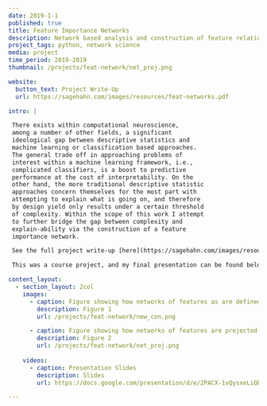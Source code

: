 ```yaml
---
date: 2019-1-1
published: true
title: Feature Importance Networks
description: Network based analysis and construction of feature relationships
project_tags: python, network science
media: project
time_period: 2019-2019
thumbnail: /projects/feat-network/net_proj.png

website:
  button_text: Project Write-Up
  url: https://sagehahn.com/images/resources/feat-networks.pdf

intro: |

 There exists within computational neuroscience,
 among a number of other fields, a significant
 ideological gap between descriptive statistics and
 machine learning or classification based approaches.
 The general trade off in approaching problems of
 interest within a machine learning framework, i.e.,
 complicated classifiers, is a boost to predictive
 performance at the cost of interpretability. On the
 other hand, the more traditional descriptive statistic
 approaches concern themselves for the most part with
 attempting to explain what is going on, and therefore
 by design yield only results under a certain threshold
 of complexity. Within the scope of this work I attempt
 to further bridge the gap between complexity and
 explain-ability via the construction of a feature
 importance network.

 See the full project write-up [here](https://sagehahn.com/images/resources/feat-networks.pdf)

 This was a course project, and my final presentation can be found below.

content_layout:
  - section_layout: 2col
    images:
      - caption: Figure showing how networks of features as are defined.
        description: Figure 1
        url: /projects/feat-network/new_con.png

      - caption: Figure showing how networks of features are projected.
        description: Figure 2
        url: /projects/feat-network/net_proj.png
  
    videos:
      - caption: Presentation Slides
        description: Slides
        url: https://docs.google.com/presentation/d/e/2PACX-1vQysxeLiQh8o48M1b1_IwCaUzzYlZh9GqWcPZSA8ANP5KZ6U0xYOSuU-HRlRqOiIB_w5pvkSOt8r-5Y/embed?start=false&loop=false&delayms=3000

---
```

